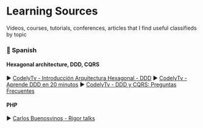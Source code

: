 # Learning Sources
Videos, courses, tutorials, conferences, articles that I find useful classifieds by topic


### :speech_balloon: Spanish

#### Hexagonal architecture, DDD, CQRS

:arrow_forward: [CodelyTv - Introducción Arquitectura Hexagonal - DDD](https://www.youtube.com/watch?v=GZ9ic9QSO5U)
:arrow_forward: [CodelyTv - Aprende DDD en 20 minutos](https://www.youtube.com/watch?v=dH5aSQLXtKg)
:arrow_forward: [CodelyTv - DDD y CQRS: Preguntas Frecuentes](https://www.youtube.com/watch?v=auEhX4WfCRA)


#### PHP

:arrow_forward: [Carlos Buenosvinos - Rigor talks](https://www.youtube.com/playlist?list=PLfgj7DYkKH3Cd8bdu5SIHGYXh_bPV2idP)
